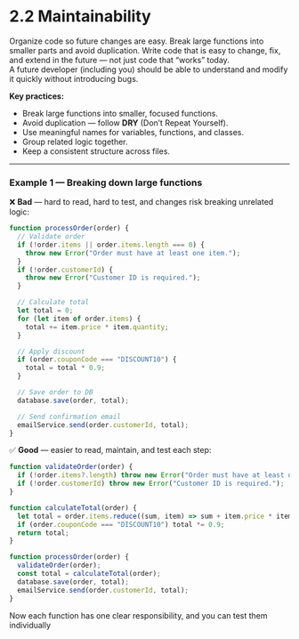 # 2.2 Maintainability
Organize code so future changes are easy. Break large functions into smaller parts and avoid duplication.
Write code that is easy to change, fix, and extend in the future — not just code that “works” today.  
A future developer (including you) should be able to understand and modify it quickly without introducing bugs.

**Key practices:**
- Break large functions into smaller, focused functions.
- Avoid duplication — follow **DRY** (Don’t Repeat Yourself).
- Use meaningful names for variables, functions, and classes.
- Group related logic together.
- Keep a consistent structure across files.

---

### Example 1 — Breaking down large functions

❌ **Bad** — hard to read, hard to test, and changes risk breaking unrelated logic:  
```javascript
function processOrder(order) {
  // Validate order
  if (!order.items || order.items.length === 0) {
    throw new Error("Order must have at least one item.");
  }
  if (!order.customerId) {
    throw new Error("Customer ID is required.");
  }

  // Calculate total
  let total = 0;
  for (let item of order.items) {
    total += item.price * item.quantity;
  }

  // Apply discount
  if (order.couponCode === "DISCOUNT10") {
    total = total * 0.9;
  }

  // Save order to DB
  database.save(order, total);

  // Send confirmation email
  emailService.send(order.customerId, total);
}
```
✅ **Good** — easier to read, maintain, and test each step:  
```javascript
function validateOrder(order) {
  if (!order.items?.length) throw new Error("Order must have at least one item.");
  if (!order.customerId) throw new Error("Customer ID is required.");
}

function calculateTotal(order) {
  let total = order.items.reduce((sum, item) => sum + item.price * item.quantity, 0);
  if (order.couponCode === "DISCOUNT10") total *= 0.9;
  return total;
}

function processOrder(order) {
  validateOrder(order);
  const total = calculateTotal(order);
  database.save(order, total);
  emailService.send(order.customerId, total);
}
```
Now each function has one clear responsibility, and you can test them individually


